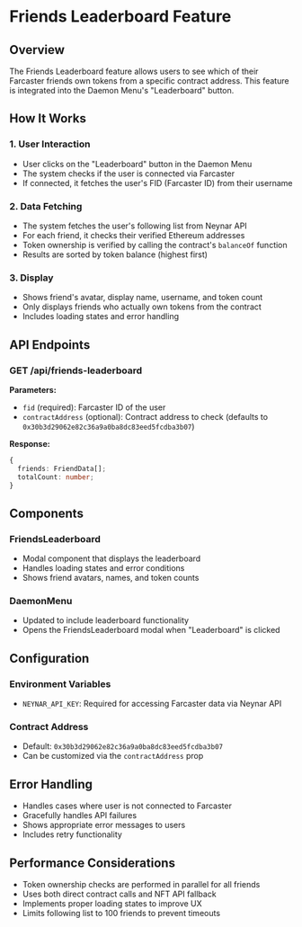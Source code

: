 # Friends Leaderboard Feature

## Overview
The Friends Leaderboard feature allows users to see which of their Farcaster friends own tokens from a specific contract address. This feature is integrated into the Daemon Menu's "Leaderboard" button.

## How It Works

### 1. User Interaction
- User clicks on the "Leaderboard" button in the Daemon Menu
- The system checks if the user is connected via Farcaster
- If connected, it fetches the user's FID (Farcaster ID) from their username

### 2. Data Fetching
- The system fetches the user's following list from Neynar API
- For each friend, it checks their verified Ethereum addresses
- Token ownership is verified by calling the contract's `balanceOf` function
- Results are sorted by token balance (highest first)

### 3. Display
- Shows friend's avatar, display name, username, and token count
- Only displays friends who actually own tokens from the contract
- Includes loading states and error handling

## API Endpoints

### GET /api/friends-leaderboard
**Parameters:**
- `fid` (required): Farcaster ID of the user
- `contractAddress` (optional): Contract address to check (defaults to `0x30b3d29062e82c36a9a0ba8dc83eed5fcdba3b07`)

**Response:**
```typescript
{
  friends: FriendData[];
  totalCount: number;
}
```

## Components

### FriendsLeaderboard
- Modal component that displays the leaderboard
- Handles loading states and error conditions
- Shows friend avatars, names, and token counts

### DaemonMenu
- Updated to include leaderboard functionality
- Opens the FriendsLeaderboard modal when "Leaderboard" is clicked

## Configuration

### Environment Variables
- `NEYNAR_API_KEY`: Required for accessing Farcaster data via Neynar API

### Contract Address
- Default: `0x30b3d29062e82c36a9a0ba8dc83eed5fcdba3b07`
- Can be customized via the `contractAddress` prop

## Error Handling
- Handles cases where user is not connected to Farcaster
- Gracefully handles API failures
- Shows appropriate error messages to users
- Includes retry functionality

## Performance Considerations
- Token ownership checks are performed in parallel for all friends
- Uses both direct contract calls and NFT API fallback
- Implements proper loading states to improve UX
- Limits following list to 100 friends to prevent timeouts

